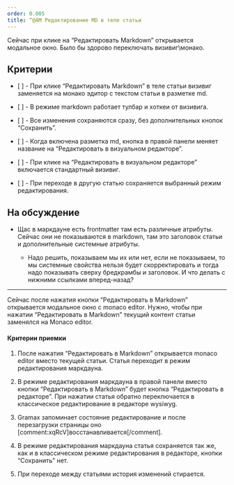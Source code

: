 ```yaml
---
order: 0.005
title: “@AM Редактирование MD в теле статьи
---
```


Сейчас при клике на “Редактировать Markdown” открывается модальное окно. Было бы здорово переключать визивиг\\монако.

## Критерии

-  \[ \] - При клике “Редактировать Markdown” в теле статьи визивиг заменяется на монако эдитор с текстом статьи в разметке md.

-  \[ \] - В режиме markdown работает тулбар и хоткеи от визивига.

-  \[ \] - Все изменения сохраняются сразу, без дополнительных кнопок “Сохранить”.

-  \[ \] - Когда включена разметка md, кнопка в правой панели меняет название на “Редактировать в визуальном редакторе”.

-  \[ \] - При клике на “Редактировать в визуальном редакторе” включается стандартный визивиг.

-  \[ \] - При переходе в другую статью сохраняется выбранный режим редактирования.



## На обсуждение

-  Щас в маркдауне есть frontmatter там есть различные атрибуты. Сейчас они не показываются в markdown, там это заголовок статьи и дополнительные системные атрибуты.

   -  Надо решить, показываем мы их или нет, если не показываем, то мы системные свойства нельзя будет скорректировать и тогда надо показывать сверху бредкрамбы и заголовок. И что делать с нижними ссылками вперед-назад?

---



Сейчас после нажатия кнопки “Редактировать в Markdown” открывается модальное окно с monaco editor. Нужно, чтобы при нажатии “Редактировать в Markdown” текущий контент статьи заменялся на Monaco editor.

#### Критерии приемки

1. После нажатия “Редактировать в Markdown” открывается monaco editor вместо текущей статьи. Статья переходит в режим редактирования маркдауна.

2. В режиме редактирования маркдауна в правой панели вместо кнопки “Редактировать в Markdown” будет кнопка “Редактировать в редакторе”. При нажатии статья обратно переключается в классическое редактирование в редакторе wysiwyg.

3. Gramax запоминает состояние редактирование и после перезагрузки страницы оно [comment:xqRcV]восстанавливается[/comment].

4. В режиме редактирования маркдауна статья сохраняется так же, как и в классическом режиме редактирования в редакторе, кнопки “Сохранить” нет.

5. При переходе между статьями история изменений стирается.